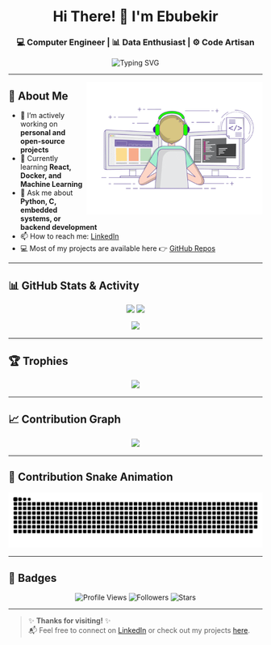 <h1 align="center">Hi There! 👋 I'm Ebubekir</h1>
<h3 align="center">💻 Computer Engineer | 📊 Data Enthusiast | ⚙️ Code Artisan</h3>

<p align="center">
  <img src="https://readme-typing-svg.herokuapp.com?font=Azeret+Mono&color=1E62F7&size=24&center=true&vCenter=true&width=500&lines=Welcome+to+my+GitHub+profile!;I'm+a+Computer+Engineer+👨‍💻;Love+to+build+and+learn+📚" alt="Typing SVG">
</p>

---

<img align="right" alt="Coding" src="https://github.com/ebubekirdgn/ebubekirdgn/blob/main/img/coder.gif" width="350"/>

## 🚀 About Me
- 🔭 I’m actively working on **personal and open-source projects**
- 🌱 Currently learning **React, Docker, and Machine Learning**
- 💬 Ask me about **Python, C, embedded systems, or backend development**
- 📫 How to reach me: [LinkedIn](https://www.linkedin.com/in/ebubekirdgn/)
- 💻 Most of my projects are available here 👉 [GitHub Repos](https://github.com/ebubekirdgn?tab=repositories)

---

## 📊 GitHub Stats & Activity

<p align="center">
  <img src="https://github-readme-streak-stats.herokuapp.com?user=ebubekirdgn&theme=github-dark&hide_border=true&date_format=M%20j%5B%2C%20Y%5D" width="48%" />
  <img src="https://github-readme-stats.vercel.app/api?username=ebubekirdgn&show_icons=true&theme=github_dark&hide_border=true&count_private=true" width="48%" />
</p>

<p align="center">
  <img src="https://github-readme-stats.vercel.app/api/top-langs/?username=ebubekirdgn&layout=compact&theme=github_dark&hide_border=true" width="48%" />
</p>

---

## 🏆 Trophies

<p align="center">
  <img src="https://github-profile-trophy.vercel.app/?username=ebubekirdgn&theme=discord&no-frame=true&margin-w=15&column=7" />
</p>

---

## 📈 Contribution Graph

<p align="center">
  <img src="https://github-readme-activity-graph.vercel.app/graph?username=ebubekirdgn&theme=react-dark&hide_border=true&area=true" width="95%" />
</p>

---

## 🐍 Contribution Snake Animation

<p align="center">
  <img src="https://raw.githubusercontent.com/Platane/snk/output/github-contribution-grid-snake.svg" alt="snake animation" />
</p>

---

## 📎 Badges

<p align="center">
  <img src="https://komarev.com/ghpvc/?username=ebubekirdgn&label=Profile+Views&color=0e75b6&style=flat" alt="Profile Views" />
  <img alt="Followers" src="https://img.shields.io/github/followers/ebubekirdgn?label=Follow&style=social"/>
  <img alt="Stars" src="https://img.shields.io/github/stars/ebubekirdgn?style=social"/>
</p>

---

> ✨ **Thanks for visiting!** ✨  
> 📬 Feel free to connect on [LinkedIn](https://www.linkedin.com/in/ebubekirdgn/) or check out my projects [here](https://github.com/ebubekirdgn?tab=repositories).

